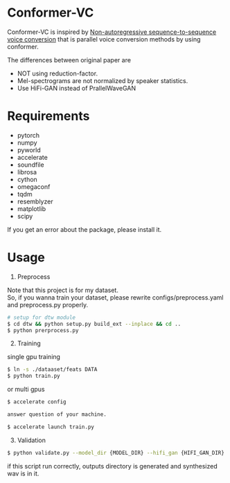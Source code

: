 # Conformer-VC

Conformer-VC is inspired by [Non-autoregressive sequence-to-sequence voice conversion](https://arxiv.org/abs/2104.06793) that is parallel voice conversion methods by using conformer.

The differences between original paper are

- NOT using reduction-factor.
- Mel-spectrograms are not normalized by speaker statistics.
- Use HiFi-GAN instead of PrallelWaveGAN

# Requirements

- pytorch
- numpy
- pyworld
- accelerate
- soundfile
- librosa
- cython
- omegaconf
- tqdm
- resemblyzer
- matplotlib
- scipy

If you get an error about the package, please install it.

# Usage

1. Preprocess

Note that this project is for my dataset.  
So, if you wanna train your dataset, please rewrite configs/preprocess.yaml and preprocess.py properly.

```bash
# setup for dtw module
$ cd dtw && python setup.py build_ext --inplace && cd ..
$ python prerprocess.py
```

2. Training

single gpu training

```bash
$ ln -s ./dataaset/feats DATA
$ python train.py
```
or multi gpus

```bash
$ accelerate config

answer question of your machine.

$ accelerate launch train.py
```

3. Validation

```bash
$ python validate.py --model_dir {MODEL_DIR} --hifi_gan {HIFI_GAN_DIR} --data_dir DATA
```

if this script run correctly, outputs directory is generated and synthesized wav is in it.
